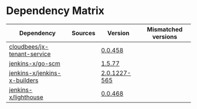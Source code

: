 # Dependency Matrix

Dependency | Sources | Version | Mismatched versions
---------- | ------- | ------- | -------------------
[cloudbees/jx-tenant-service](https://github.com/cloudbees/jx-tenant-service) |  | [0.0.458](https://github.com/cloudbees/jx-tenant-service/releases/tag/v0.0.458) | 
[jenkins-x/go-scm](https://github.com/jenkins-x/go-scm) |  | [1.5.77]() | 
[jenkins-x/jenkins-x-builders](https://github.com/jenkins-x/jenkins-x-builders) |  | [2.0.1227-565]() | 
[jenkins-x/lighthouse](https://github.com/jenkins-x/lighthouse) |  | [0.0.468]() | 
